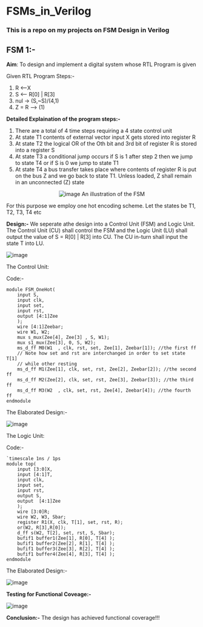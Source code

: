 # FSMs_in_Verilog

### This is a repo on my projects on FSM Design in Verilog

## FSM 1:-

<b>Aim</b>: To design and implement a digital system whose RTL Program is given

Given RTL Program Steps:-
1. R <--X
2. S <-- R[0] | R[3]
3. nul -> (S,~S)/(4,1)
4. Z = R --> (1)

<b>Detailed Explaination of the program steps:-</b>
1. There are a total of 4 time steps requiring a 4 state control unit
2. At state T1 contents of external vector input X gets stored into register R
3. At state T2 the logical OR of the Oth bit and 3rd bit of register R is stored into a register S
4. At state T3 a conditional jump occurs if S is 1 after step 2 then we jump to state T4 or if S is 0 we jump to state T1
5. At state T4 a bus transfer takes place where contents of register R is put on the bus Z and we go back to state T1. Unless loaded, Z shall remain in an unconnected (Z) state

<div align="center">
  
  ![image](https://github.com/aryapandit200408/FSMs_in_Verilog/assets/115896451/c812b4eb-e2d2-45a2-a83f-3342fa554106)
An illustration of the FSM
</div>

For this purpose we employ one hot encoding scheme. Let the states be T1, T2, T3, T4 etc

<b>Design:-</b>
We seperate athe design into a Control Unit (FSM) and Logic Unit. The Control Unit (CU) shall control the FSM and the Logic Unit (LU) shall output the value of S = R[0] | R[3] into CU. The CU in-turn shall input the state T into LU.

![image](https://github.com/aryapandit200408/FSMs_in_Verilog/assets/115896451/d1ee09e2-abec-49da-9ca7-4c18cce7b580)


The Control Unit:

Code:-
```
module FSM_OneHot(
    input S,
    input clk,
    input set,
    input rst,
    output [4:1]Zee
    );
    wire [4:1]Zeebar;
    wire W1, W2;
    mux s_mux(Zee[4], Zee[3] , S, W1);
    mux s1_mux(Zee[3], 0, S, W2);
    ms_d_ff M0(W1  , clk, rst, set, Zee[1], Zeebar[1]); //the first ff
    // Note how set and rst are interchanged in order to set state T[1]
    // while other resting 
    ms_d_ff M1(Zee[1], clk, set, rst, Zee[2], Zeebar[2]); //the second ff
    ms_d_ff M2(Zee[2], clk, set, rst, Zee[3], Zeebar[3]); //the third ff
    ms_d_ff M3(W2  , clk, set, rst, Zee[4], Zeebar[4]); //the fourth ff
endmodule
```

The Elaborated Design:-

![image](https://github.com/aryapandit200408/FSMs_in_Verilog/assets/115896451/954394d9-60f5-44a9-93f6-d20a7170bd76)

The Logic Unit:

Code:-
```
`timescale 1ns / 1ps
module top(
    input [3:0]X,
    input [4:1]T,
    input clk,
    input set,
    input rst,
    output S,
    output  [4:1]Zee
    );
    wire [3:0]R;
    wire W2, W3, Sbar;
    register R1(X, clk, T[1], set, rst, R);
    or(W2, R[3],R[0]);
    d_ff s(W2, T[2], set, rst, S, Sbar);
    bufif1 buffer1(Zee[1], R[0], T[4] );
    bufif1 buffer2(Zee[2], R[1], T[4] );
    bufif1 buffer3(Zee[3], R[2], T[4] );
    bufif1 buffer4(Zee[4], R[3], T[4] );   
endmodule
```
The Elaborated Design:-

![image](https://github.com/aryapandit200408/FSMs_in_Verilog/assets/115896451/3c23cacb-762d-4b43-a9b5-ae3b8ba739a0)

<b>Testing for Functional Coveage:-</b>

![image](https://github.com/aryapandit200408/FSMs_in_Verilog/assets/115896451/2d9b8e65-fcd8-4538-a0e7-110a58123ae8)

<b>Conclusion:-</b> The design has achieved functional coverage!!!

